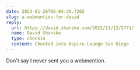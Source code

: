 ```yaml
---
date: 2023-01-26T06:04:30.720Z
slug: a-webmention-for-david
reply:
  url: https://david.shanske.com/2022/11/12/5771/
  name: David Shanske
  type: checkin
  content: Checked into Aspire Lounge San Diego
---
```


Don't say I never sent you a webmention.
